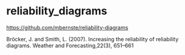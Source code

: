 # reliability_diagrams

https://github.com/mbernste/reliability-diagrams

Bröcker, J. and Smith, L. (2007). Increasing the reliability of reliability diagrams. Weather and Forecasting,22(3), 651–661
